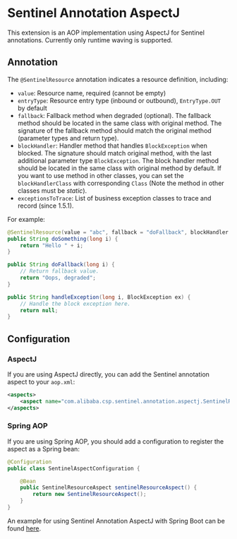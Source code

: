 # Sentinel Annotation AspectJ

This extension is an AOP implementation using AspectJ for Sentinel annotations.
Currently only runtime waving is supported.

## Annotation

The `@SentinelResource` annotation indicates a resource definition, including:

- `value`: Resource name, required (cannot be empty)
- `entryType`: Resource entry type (inbound or outbound), `EntryType.OUT` by default
- `fallback`: Fallback method when degraded (optional). The fallback method should be located in the same class with original method. The signature of the fallback method should match the original method (parameter types and return type).
- `blockHandler`: Handler method that handles `BlockException` when blocked. The signature should match original method, with the last additional parameter type `BlockException`. The block handler method should be located in the same class with original method by default. If you want to use method in other classes, you can set the `blockHandlerClass` with corresponding `Class` (Note the method in other classes must be *static*).
- `exceptionsToTrace`: List of business exception classes to trace and record (since 1.5.1).

For example:

```java
@SentinelResource(value = "abc", fallback = "doFallback", blockHandler = "handleException")
public String doSomething(long i) {
    return "Hello " + i;
}

public String doFallback(long i) {
    // Return fallback value.
    return "Oops, degraded";
}

public String handleException(long i, BlockException ex) {
    // Handle the block exception here.
    return null;
}
```

## Configuration

### AspectJ

If you are using AspectJ directly, you can add the Sentinel annotation aspect to
your `aop.xml`:

```xml
<aspects>
    <aspect name="com.alibaba.csp.sentinel.annotation.aspectj.SentinelResourceAspect"/>
</aspects>
```

### Spring AOP

If you are using Spring AOP, you should add a configuration to register the aspect
as a Spring bean:

```java
@Configuration
public class SentinelAspectConfiguration {

    @Bean
    public SentinelResourceAspect sentinelResourceAspect() {
        return new SentinelResourceAspect();
    }
}
```

An example for using Sentinel Annotation AspectJ with Spring Boot can be found [here](https://github.com/alibaba/Sentinel/tree/master/sentinel-demo/sentinel-demo-annotation-spring-aop).